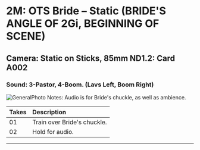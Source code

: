 # 2M: OTS Bride – Static (BRIDE'S ANGLE OF 2Gi, BEGINNING OF SCENE)

## Camera: Static on Sticks, 85mm ND1.2: Card A002

### Sound: 3-Pastor, 4-Boom. (Lavs Left, Boom Right)

![GeneralPhoto][]
Notes: Audio is for Bride's chuckle, as well as ambience.

| Takes | Description |
|:---|:----|
| 01 | Train over Bride's chuckle. |
| 02 | Hold for audio. |

----


[GeneralPhoto]:  /CelebrateForever/images/2M.JPG